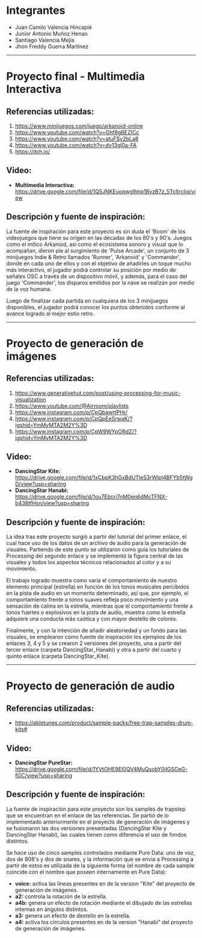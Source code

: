 # Integrantes
- Juan Camilo Valencia Hincapié
- Junior Antonio Muñoz Henao
- Santiago Valencia Mejía
- Jhon Freddy Guerra Martínez

---

# Proyecto final - Multimedia Interactiva

## Referencias utilizadas:
1. https://www.minijuegos.com/juego/arkanoid-online
2. https://www.youtube.com/watch?v=Ghf8gBEZICc
3. https://www.youtube.com/watch?v=atuFSv2bLa8
4. https://www.youtube.com/watch?v=dv13gl0a-FA
5. https://itch.io/

## Video:
- **Multimedia Interactiva:** https://drive.google.com/file/d/1Q5JNKEuopwg9mp1ByzB7z_5Tcltrcljq/view

## Descripción y fuente de inspiración:
La fuente de inspiración para este proyecto es sin duda el 'Boom' de los videojuegos que tiene su origen 
en las décadas de los 80's y 90's. Juegos como el mítico Arkanoid, así como el ecosistema sonoro y visual 
que lo acompañan, dieron pie al surgimiento de 'Pulse Arcade', un conjunto de 3 minijuegos Indie & Retro llamados 'Runner', 'Arkanoid' y 'Commander', donde en cada uno de ellos y con el objetivo de añadirles un toque mucho más interactivo, el jugador podrá controlar su posición por medio de señales OSC a través de un dispositivo móvil, y además, para el caso del juego 'Commander', los disparos emitidos por la nave se realizan por medio de la voz humana. 

Luego de finalizar cada partida en cualquiera de los 3 minijuegos disponibles, el jugador podrá conocer los puntos obtenidos conforme al avance logrado al mejor estio retro.  

---

# Proyecto de generación de imágenes

## Referencias utilizadas:
1. https://www.generativehut.com/post/using-processing-for-music-visualization
2. https://www.youtube.com/@Airroom/playlists
3. https://www.instagram.com/p/CpQbawrtPHr/
4. https://www.instagram.com/p/CpQpEeSrwaK/?igshid=YmMyMTA2M2Y%3D
5. https://www.instagram.com/p/CpW9WYpORdZ/?igshid=YmMyMTA2M2Y%3D

## Video:
- **DancingStar Kite:** https://drive.google.com/file/d/1xCbpK3hGxBdUTleS3rWIpl4BFYb5tWgD/view?usp=sharing
- **DancingStar Hanabi:** https://drive.google.com/file/d/1ou7Ebcri7nM0en6dMcTFNX-b438tfHsn/view?usp=sharing

## Descripción y fuente de inspiración:
La idea tras este proyecto surgió a partir del tutorial del primer enlace, el cual hace uso de los datos de un archivo de audio para la generación de visuales. Partiendo de este punto se utilizaron como guía los tutoriales de Processing del segundo enlace y se implementó la figura central de las visuales y todos los aspectos técnicos relacionados al color y a su movimiento.

El trabajo logrado muestra como varía el comportamiento de nuestro elemento principal (estrella) en función de los tonos musicales percibidos en la pista de audio en un momento determinado, así que, por ejemplo, el comportamiento frente a tonos suaves refleja poco movimiento y una sensación de calma en la estrella, mientras que el comportamiento frente a tonos fuertes o explosivos en la pista de audio, muestra como la estrella adquiere una conducta más caótica y con mayor destello de colores.

Finalmente, y con la intención de añadir aleatoriedad y un fondo para las visuales, se emplearon como fuente de inspiración los ejemplos de los enlaces 3, 4 y 5  y se crearon 2 versiones del proyecto, una a partir del tercer enlace (carpeta DancingStar_Hanabi) y otra a partir del cuarto y quinto enlace (carpeta DancingStar_Kite).

---

# Proyecto de generación de audio

## Referencias utilizadas:
- https://abletunes.com/product/sample-packs/free-trap-samples-drum-kits#

## Video:
- **DancingStar PureStar:** https://drive.google.com/file/d/1YVtOHE9EI0QV4MuQsobY0ilGSCeG-fGC/view?usp=sharing

## Descripción y fuente de inspiración:
La fuente de inspiración para este proyecto son los samples de trapstep que se encuentran en el enlace de las referencias. Se partió de lo implementado anteriormente en el proyecto de generación de imágenes y se fusionaron las dos versiones presentadas (DancingStar Kite y DancingStar Hanabi), las cuales tienen como diferencia el uso de fondos distintos.

Se hace uso de cinco samples controlados mediante Pure Data: uno de voz, dos de 808's y dos de snares, y la información que se envia a Processing a partir de estos es utilizada de la siguiente forma (el nombre de cada sample coincide con el nombre que poseen internamente en Pure Data):

- **voice:** activa las lineas presentes en de la version "Kite" del proyecto de generación de imágenes.
- **a2:** controla la rotación de la estrella.
- **a4b:** genera un efecto de rotación mediante el dibujado de las estrellas internas en ángulos distintos.
- **a3:** genera un efecto de destello en la estrella.
- **a4:** activa los círculos presentes en de la version "Hanabi" del proyecto de generación de imágenes.

